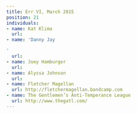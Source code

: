 ```yaml
---
title: Err VI, March 2015
position: 21
individuals:
- name: Kat Klima
  url: 
- name: 'Danny Jay

'
  url: 
- name: Joey Hamburger
  url: 
- name: Alyssa Johnson
  url: 
- name: Fletcher Magellan
  url: http://fletchermagellan.bandcamp.com
- name: The Gentlemen’s Anti-Temperance League
  url: http://www.thegatl.com/
---
```


